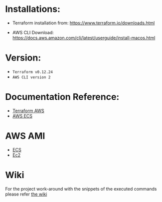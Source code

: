 # Installations:
* Terraform installation from:
https://www.terraform.io/downloads.html

* AWS CLI Download:
https://docs.aws.amazon.com/cli/latest/userguide/install-macos.html


# Version:
* ```Terraform v0.12.24```
* ```AWS CLI version 2```

# Documentation Reference:
* [Terraform AWS](https://registry.terraform.io/providers/hashicorp/aws/latest/docs)
* [AWS ECS](https://docs.aws.amazon.com/ec2/index.html)

# AWS AMI
* [ECS](https://docs.aws.amazon.com/AmazonECS/latest/developerguide/ecs-optimized_AMI.html)
* [Ec2](https://cloud-images.ubuntu.com/locator/ec2/)

# Wiki
For the project work-around with the snippets of the executed commands please refer [the wiki](https://github.com/goutam2805/exe/wiki)
